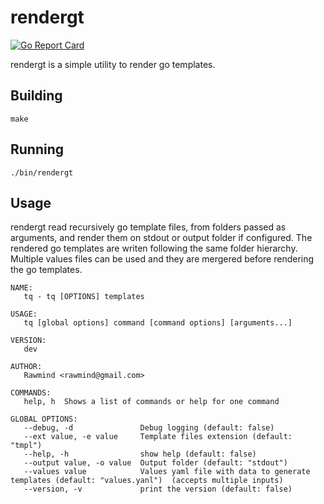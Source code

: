 # rendergt

[![Go Report Card](https://goreportcard.com/badge/github.com/rawmind0/tq)](https://goreportcard.com/report/github.com/rawmind0/tq)

rendergt is a simple utility to render go templates.

## Building

`make`

## Running

`./bin/rendergt`

## Usage

rendergt read recursively go template files, from folders passed as arguments, and render them on stdout or output folder if configured. The rendered go templates are writen following the same folder hierarchy. Multiple values files can be used and they are mergered before rendering the go templates.

```
NAME:
   tq - tq [OPTIONS] templates

USAGE:
   tq [global options] command [command options] [arguments...]

VERSION:
   dev

AUTHOR:
   Rawmind <rawmind@gmail.com>

COMMANDS:
   help, h  Shows a list of commands or help for one command

GLOBAL OPTIONS:
   --debug, -d               Debug logging (default: false)
   --ext value, -e value     Template files extension (default: "tmpl")
   --help, -h                show help (default: false)
   --output value, -o value  Output folder (default: "stdout")
   --values value            Values yaml file with data to generate templates (default: "values.yanl")  (accepts multiple inputs)
   --version, -v             print the version (default: false)
```
